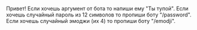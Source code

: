 Привет!
Если хочешь аргумент от бота то напиши ему "Ты тупой".
Если хочешь случайный пароль из 12 символов то пропиши боту "/password".
Если хочешь случайный эмоджи (их 4) то пропиши боту "/emodji".
